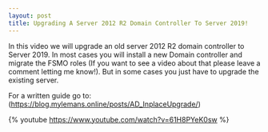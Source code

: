 ```yaml
---
layout: post
title: Upgrading A Server 2012 R2 Domain Controller To Server 2019!
---
```

In this video we will upgrade an old server 2012 R2 domain controller to Server 2019. In most cases you will install a new Domain controller and migrate the FSMO roles (If you want to see a video about that please leave a comment letting me know!). But in some cases you just have to upgrade the existing server.

For a written guide go to:
(https://blog.mylemans.online/posts/AD_InplaceUpgrade/)

{% youtube https://www.youtube.com/watch?v=61H8PYeK0sw %}
